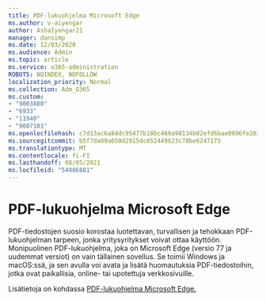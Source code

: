 ```yaml
---
title: PDF-lukuohjelma Microsoft Edge
ms.author: v-aiyengar
author: AshaIyengar21
manager: dansimp
ms.date: 12/03/2020
ms.audience: Admin
ms.topic: article
ms.service: o365-administration
ROBOTS: NOINDEX, NOFOLLOW
localization_priority: Normal
ms.collection: Adm_O365
ms.custom:
- "9003880"
- "6933"
- "11940"
- "9007101"
ms.openlocfilehash: c7d13ac6a84dc95477b18bc460a98134b02efd6bae0096fe2038da13b5e3a07d
ms.sourcegitcommit: b5f7da89a650d2915dc652449623c78be6247175
ms.translationtype: MT
ms.contentlocale: fi-FI
ms.lasthandoff: 08/05/2021
ms.locfileid: "54086881"
---
```

# <a name="pdf-reader-in-microsoft-edge"></a>PDF-lukuohjelma Microsoft Edge

PDF-tiedostojen suosio korostaa luotettavan, turvallisen ja tehokkaan PDF-lukuohjelman tarpeen, jonka yritysyritykset voivat ottaa käyttöön. Monipuolinen PDF-lukuohjelma, joka on Microsoft Edge (versio 77 ja uudemmat versiot) on vain tällainen sovellus. Se toimii Windows ja macOS:ssä, ja sen avulla voi avata ja lisätä huomautuksia PDF-tiedostoihin, jotka ovat paikallisia, online- tai upotettuja verkkosivuille.

Lisätietoja on kohdassa [PDF-lukuohjelma Microsoft Edge.](https://go.microsoft.com/fwlink/?linkid=2140005)
